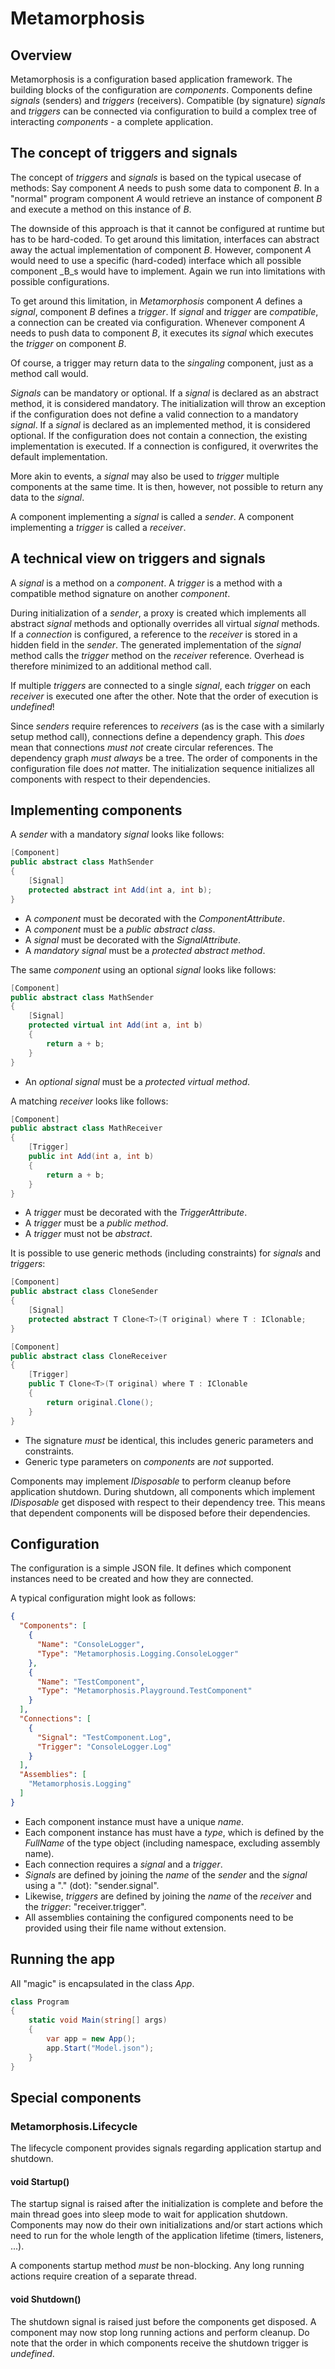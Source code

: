 # Metamorphosis

## Overview

Metamorphosis is a configuration based application framework. The building blocks of the configuration are _components_. Components define _signals_ (senders) and _triggers_ (receivers). Compatible (by signature) _signals_ and _triggers_ can be connected via configuration to build a complex tree of interacting _components_ - a complete application.

## The concept of triggers and signals

The concept of _triggers_ and _signals_ is based on the typical usecase of methods: Say component _A_ needs to push some data to component _B_. In a "normal" program component _A_ would retrieve an instance of component _B_ and execute a method on this instance of _B_.

The downside of this approach is that it cannot be configured at runtime but has to be hard-coded. To get around this limitation, interfaces can abstract away the actual implementation of component _B_. However, component _A_ would need to use a specific (hard-coded) interface which all possible component _B_s would have to implement. Again we run into limitations with possible configurations.

To get around this limitation, in _Metamorphosis_ component _A_ defines a _signal_, component _B_ defines a _trigger_. If _signal_ and _trigger_ are _compatible_, a connection can be created via configuration. Whenever component _A_ needs to push data to component _B_, it executes its _signal_ which executes the _trigger_ on component _B_.

Of course, a trigger may return data to the _singaling_ component, just as a method call would.

_Signals_ can be mandatory or optional. If a _signal_ is declared as an abstract method, it is considered mandatory. The initialization will throw an exception if the configuration does not define a valid connection to a mandatory _signal_. If a _signal_ is declared as an implemented method, it is considered optional. If the configuration does not contain a connection, the existing implementation is executed. If a connection is configured, it overwrites the default implementation.

More akin to events, a _signal_ may also be used to _trigger_ multiple components at the same time. It is then, however, not possible to return any data to the _signal_.

A component implementing a _signal_ is called a _sender_. A component implementing a _trigger_ is called a _receiver_.

## A technical view on triggers and signals

A _signal_ is a method on a _component_. A _trigger_ is a method with a compatible method signature on another _component_.

During initialization of a _sender_, a proxy is created which implements all abstract _signal_ methods and optionally overrides all virtual _signal_ methods. If a _connection_ is configured, a reference to the _receiver_ is stored in a hidden field in the _sender_. The generated implementation of the _signal_ method calls the _trigger_ method on the _receiver_ reference. Overhead is therefore minimized to an additional method call.

If multiple _triggers_ are connected to  a single _signal_, each _trigger_ on each _receiver_ is executed one after the other. Note that the order of execution is _undefined_!

Since _senders_ require references to _receivers_ (as is the case with a similarly setup method call), connections define a dependency graph. This _does_ mean that connections _must not_ create circular references. The dependency graph _must always_ be a tree. The order of components in the configuration file does _not_ matter. The initialization sequence initializes all components with respect to their dependencies.

## Implementing components

A _sender_ with a mandatory _signal_ looks like follows:
```C#
[Component]
public abstract class MathSender
{
    [Signal]
    protected abstract int Add(int a, int b);
}
```

- A _component_ must be decorated with the _ComponentAttribute_.
- A _component_ must be a _public abstract class_.
- A _signal_ must be decorated with the _SignalAttribute_.
- A _mandatory signal_ must be a _protected abstract method_.

The same _component_ using an optional _signal_ looks like follows:
```C#
[Component]
public abstract class MathSender
{
    [Signal]
    protected virtual int Add(int a, int b)
    {
        return a + b;
    }
}
```

- An _optional signal_ must be a _protected virtual method_.

A matching _receiver_ looks like follows:
```C#
[Component]
public abstract class MathReceiver
{
    [Trigger]
    public int Add(int a, int b)
    {
        return a + b;
    }
}
```

- A _trigger_ must be decorated with the _TriggerAttribute_.
- A _trigger_ must be a _public method_.
- A _trigger_ must not be _abstract_.

It is possible to use generic methods (including constraints) for _signals_ and _triggers_:
```C#
[Component]
public abstract class CloneSender
{
    [Signal]
    protected abstract T Clone<T>(T original) where T : IClonable;
}

[Component]
public abstract class CloneReceiver
{
    [Trigger]
    public T Clone<T>(T original) where T : IClonable
    {
        return original.Clone();
    }
}
```

- The signature _must_ be identical, this includes generic parameters and constraints.
- Generic type parameters on _components_ are _not_ supported.

Components may implement _IDisposable_ to perform cleanup before application shutdown. During shutdown, all components which implement _IDisposable_ get disposed with respect to their dependency tree. This means that dependent components will be disposed before their dependencies.

## Configuration

The configuration is a simple JSON file. It defines which component instances need to be created and how they are connected.

A typical configuration might look as follows:
```JSON
{
  "Components": [
    {
      "Name": "ConsoleLogger",
      "Type": "Metamorphosis.Logging.ConsoleLogger"
    },
    {
      "Name": "TestComponent",
      "Type": "Metamorphosis.Playground.TestComponent"
    }
  ],
  "Connections": [
    {
      "Signal": "TestComponent.Log",
      "Trigger": "ConsoleLogger.Log"
    }
  ],
  "Assemblies": [
    "Metamorphosis.Logging"
  ]
}
```

- Each component instance must have a unique _name_.
- Each component instance has must have a _type_, which is defined by the _FullName_ of the type object (including namespace, excluding assembly name).
- Each connection requires a _signal_ and a _trigger_.
- _Signals_ are defined by joining the _name_ of the _sender_ and the _signal_ using a "." (dot): "sender.signal".
- Likewise, _triggers_ are defined by joining the _name_ of the _receiver_ and the _trigger_: "receiver.trigger".
- All assemblies containing the configured components need to be provided using their file name without extension.

## Running the app

All "magic" is encapsulated in the class _App_.

```C#
class Program
{
    static void Main(string[] args)
    {
        var app = new App();
        app.Start("Model.json");
    }
}
```

## Special components

### Metamorphosis.Lifecycle

The lifecycle component provides signals regarding application startup and shutdown.

#### void Startup()
The startup signal is raised after the initialization is complete and before the main thread goes into sleep mode to wait for application shutdown. Components may now do their own initializations and/or start actions which need to run for the whole length of the application lifetime (timers, listeners, ...).

A components startup method _must_ be non-blocking. Any long running actions require creation of a separate thread.

#### void Shutdown()
The shutdown signal is raised just before the components get disposed. A component may now stop long running actions and perform cleanup. Do note that the order in which components receive the shutdown trigger is _undefined_.